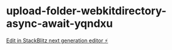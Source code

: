 # upload-folder-webkitdirectory-async-await-yqndxu

[Edit in StackBlitz next generation editor ⚡️](https://stackblitz.com/~/github.com/themarkoraa/upload-folder-webkitdirectory-async-await-yqndxu)
